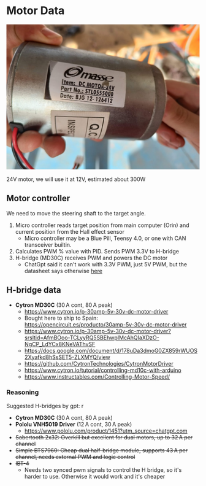 
# Motor Data
![](index/20250622200050.png)

24V motor, we will use it at 12V, estimated about 300W

## Motor controller
We need to move the steering shaft to the target angle.

1. Micro controller reads target position from main computer (Orin) and current position from the Hall effect sensor
    - Micro controller may be a Blue Pill, Teensy 4.0, or one with CAN transceiver builtin.
2. Calculates PWM % value with PID. Sends PWM 3.3V to H-bridge
3. H-bridge (MD30C) receives PWM and powers the DC motor
    - ChatGpt said it can't work with 3.3V PWM, just 5V PWM, but the datasheet says otherwise [here](/assets/datasheets/MD30C%20Users%20Manual.pdf)

## H-bridge data
- **Cytron MD30C** (30 A cont, 80 A peak)  
    - https://www.cytron.io/p-30amp-5v-30v-dc-motor-driver  
    - Bought here to ship to Spain: https://opencircuit.es/producto/30amp-5v-30v-dc-motor-driver
    - https://www.cytron.io/p-30amp-5v-30v-dc-motor-driver?srsltid=AfmBOoo-TCLyyRQ5SBEhwpIMcAhQIaXDzO-NgCP_LdYCx8KNeVAThvSF  
    - https://docs.google.com/document/d/178uDa3dmoG0ZX859rWUOS2Xyafkd8hSsSET5-ZLXMYQ/view  
    - https://github.com/CytronTechnologies/CytronMotorDriver
    - https://www.cytron.io/tutorial/controlling-md10c-with-arduino
    - https://www.instructables.com/Controlling-Motor-Speed/

### Reasoning
Suggested H-bridges by gpt:
r
- **Cytron MD30C** (30 A cont, 80 A peak)  
- **Pololu VNH5019 Driver** (12 A cont, 30 A peak)  
    - https://www.pololu.com/product/1451?utm_source=chatgpt.com  
- ~~Sabertooth 2x32: Overkill but excellent for dual motors, up to 32 A per channel~~  
- ~~Simple BTS7960: Cheap dual half-bridge module, supports 43 A per channel, needs external PWM and logic control~~  
- ~~IBT-4~~
    - Needs two synced pwm signals to control the H bridge, so it's harder to use. Otherwise it would work and it's cheaper
